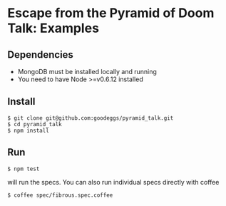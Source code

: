 # Escape from the Pyramid of Doom Talk: Examples

## Dependencies

* MongoDB must be installed locally and running
* You need to have Node >=v0.6.12 installed

## Install

```
$ git clone git@github.com:goodeggs/pyramid_talk.git
$ cd pyramid_talk
$ npm install
```

## Run

```
$ npm test
```

will run the specs. You can also run individual specs directly with
coffee

```
$ coffee spec/fibrous.spec.coffee
```
